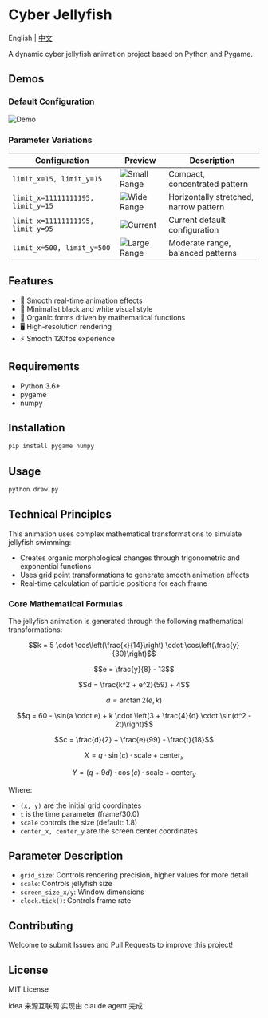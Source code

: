 # Cyber Jellyfish

English | [中文](./README_CN.md)

A dynamic cyber jellyfish animation project based on Python and Pygame.

## Demos

### Default Configuration

![Demo](demo.gif)

### Parameter Variations

| Configuration                     | Preview                        | Description                            |
| --------------------------------- | ------------------------------ | -------------------------------------- |
| `limit_x=15, limit_y=15`          | ![Small Range](demo_small.gif) | Compact, concentrated pattern          |
| `limit_x=11111111195, limit_y=15` | ![Wide Range](demo_wide.gif)   | Horizontally stretched, narrow pattern |
| `limit_x=11111111195, limit_y=95` | ![Current](demo_current.gif)   | Current default configuration          |
| `limit_x=500, limit_y=500`        | ![Large Range](demo_large.gif) | Moderate range, balanced patterns      |

## Features

- 🌊 Smooth real-time animation effects
- 🎨 Minimalist black and white visual style
- 💫 Organic forms driven by mathematical functions
- 🖥️ High-resolution rendering
- ⚡ Smooth 120fps experience

## Requirements

- Python 3.6+
- pygame
- numpy

## Installation

```bash
pip install pygame numpy
```

## Usage

```bash
python draw.py
```

## Technical Principles

This animation uses complex mathematical transformations to simulate jellyfish swimming:

- Creates organic morphological changes through trigonometric and exponential functions
- Uses grid point transformations to generate smooth animation effects
- Real-time calculation of particle positions for each frame

### Core Mathematical Formulas

The jellyfish animation is generated through the following mathematical transformations:

$$k = 5 \cdot \cos\left(\frac{x}{14}\right) \cdot \cos\left(\frac{y}{30}\right)$$

$$e = \frac{y}{8} - 13$$

$$d = \frac{k^2 + e^2}{59} + 4$$

$$a = \arctan2(e, k)$$

$$q = 60 - \sin(a \cdot e) + k \cdot \left(3 + \frac{4}{d} \cdot \sin(d^2 - 2t)\right)$$

$$c = \frac{d}{2} + \frac{e}{99} - \frac{t}{18}$$

$$X = q \cdot \sin(c) \cdot \text{scale} + \text{center}_x$$

$$Y = (q + 9d) \cdot \cos(c) \cdot \text{scale} + \text{center}_y$$

Where:

- `(x, y)` are the initial grid coordinates
- `t` is the time parameter (frame/30.0)
- `scale` controls the size (default: 1.8)
- `center_x, center_y` are the screen center coordinates

## Parameter Description

- `grid_size`: Controls rendering precision, higher values for more detail
- `scale`: Controls jellyfish size
- `screen_size_x/y`: Window dimensions
- `clock.tick()`: Controls frame rate

## Contributing

Welcome to submit Issues and Pull Requests to improve this project!

## License

MIT License

idea 来源互联网 实现由 claude agent 完成

